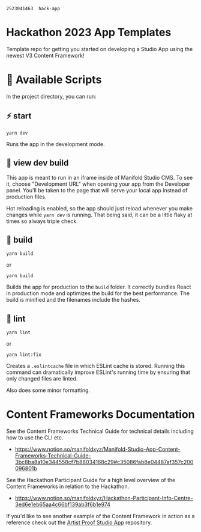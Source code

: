 ```
2523041463  hack-app  
```
# Hackathon 2023 App Templates
Template repo for getting you started on developing a Studio App using the newest V3 Content Framework!

# 🚀 Available Scripts

In the project directory, you can run:

## ⚡️ start

```
yarn dev
```

Runs the app in the development mode.

## 👀 view dev build

This app is meant to run in an iframe inside of Manifold Studio CMS. To see it, choose "Development URL" when opening your app from the Developer panel. You'll be taken to the page that will serve your local app instead of production files.

Hot reloading is enabled, so the app should just reload whenever you make changes while `yarn dev` is running. That being said, it can be a little flaky at times so always triple check.


## 🦾 build

```
yarn build
```

or

```
yarn build
```

Builds the app for production to the `build` folder. It correctly bundles React in production mode and optimizes the build for the best performance. The build is minified and the filenames include the hashes.

## 🧶 lint

```
yarn lint
```

or

```
yarn lint:fix
```

Creates a `.eslintcache` file in which ESLint cache is stored. Running this command can dramatically improve ESLint's running time by ensuring that only changed files are linted.

Also does some minor formatting.

# Content Frameworks Documentation

See the Content Frameworks Technical Guide for technical details including how to use the CLI etc.
* https://www.notion.so/manifoldxyz/Manifold-Studio-App-Content-Frameworks-Technical-Guide-3bc8ba8a10e344558cf7b88034168c29#c35086fab8e04487af357c200096801b

See the Hackathon Participant Guide for a high level overview of the Content Frameworks in relation to the Hackathon.
* https://www.notion.so/manifoldxyz/Hackathon-Participant-Info-Centre-3ed6e1eb65aa4c66bf139ab3f6b1e974

If you'd like to see another example of the Content Framework in action as a reference check out the [Artist Proof Studio App](https://github.com/manifoldxyz/studio-app-artist-proof) repository.

